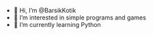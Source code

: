 - 👋 Hi, I’m @BarsikKotik
- 👀 I’m interested in simple programs and games
- 🌱 I’m currently learning Python

<!---
BarsikKotik/BarsikKotik is a ✨ special ✨ repository because its `README.md` (this file) appears on your GitHub profile.
You can click the Preview link to take a look at your changes.
--->
